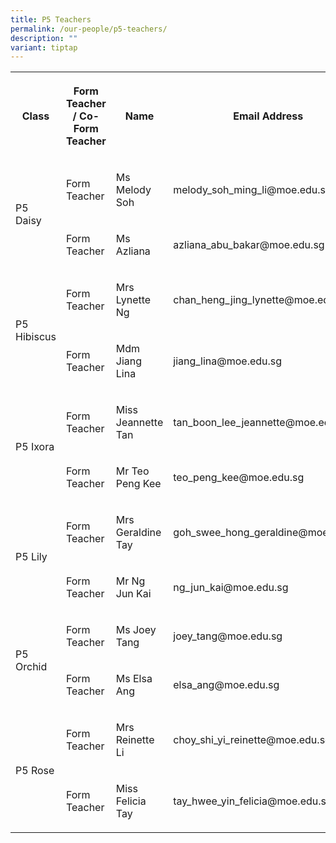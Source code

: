 ```yaml
---
title: P5 Teachers
permalink: /our-people/p5-teachers/
description: ""
variant: tiptap
---
```

<table style="minWidth: 100px">
<colgroup>
<col>
<col>
<col>
<col>
</colgroup>
<tbody>
<tr>
<th rowspan="1" colspan="1">
<p>Class</p>
</th>
<th rowspan="1" colspan="1">
<p>Form Teacher / Co-Form Teacher</p>
</th>
<th rowspan="1" colspan="1">
<p>Name</p>
</th>
<th rowspan="1" colspan="1">
<p>Email Address</p>
</th>
</tr>
<tr>
<td rowspan="2" colspan="1">
<p>P5 Daisy</p>
</td>
<td rowspan="1" colspan="1">
<p>Form Teacher</p>
</td>
<td rowspan="1" colspan="1">
<p>Ms Melody Soh</p>
</td>
<td rowspan="1" colspan="1">
<p>melody_soh_ming_li@moe.edu.sg</p>
</td>
</tr>
<tr>
<td rowspan="1" colspan="1">
<p>Form Teacher</p>
</td>
<td rowspan="1" colspan="1">
<p>Ms Azliana</p>
</td>
<td rowspan="1" colspan="1">
<p>azliana_abu_bakar@moe.edu.sg</p>
</td>
</tr>
<tr>
<td rowspan="2" colspan="1">
<p>P5 Hibiscus</p>
</td>
<td rowspan="1" colspan="1">
<p>Form Teacher</p>
</td>
<td rowspan="1" colspan="1">
<p>Mrs Lynette Ng</p>
</td>
<td rowspan="1" colspan="1">
<p>chan_heng_jing_lynette@moe.edu.sg</p>
</td>
</tr>
<tr>
<td rowspan="1" colspan="1">
<p>Form Teacher</p>
</td>
<td rowspan="1" colspan="1">
<p>Mdm Jiang Lina</p>
</td>
<td rowspan="1" colspan="1">
<p>jiang_lina@moe.edu.sg</p>
</td>
</tr>
<tr>
<td rowspan="2" colspan="1">
<p>P5 Ixora</p>
</td>
<td rowspan="1" colspan="1">
<p>Form Teacher</p>
</td>
<td rowspan="1" colspan="1">
<p>Miss Jeannette Tan</p>
</td>
<td rowspan="1" colspan="1">
<p>tan_boon_lee_jeannette@moe.edu.sg</p>
</td>
</tr>
<tr>
<td rowspan="1" colspan="1">
<p>Form Teacher</p>
</td>
<td rowspan="1" colspan="1">
<p>Mr Teo Peng Kee</p>
</td>
<td rowspan="1" colspan="1">
<p>teo_peng_kee@moe.edu.sg</p>
</td>
</tr>
<tr>
<td rowspan="2" colspan="1">
<p>P5 Lily</p>
</td>
<td rowspan="1" colspan="1">
<p>Form Teacher</p>
</td>
<td rowspan="1" colspan="1">
<p>Mrs Geraldine Tay</p>
</td>
<td rowspan="1" colspan="1">
<p>goh_swee_hong_geraldine@moe.edu.sg</p>
</td>
</tr>
<tr>
<td rowspan="1" colspan="1">
<p>Form Teacher</p>
</td>
<td rowspan="1" colspan="1">
<p>Mr Ng Jun Kai</p>
</td>
<td rowspan="1" colspan="1">
<p>ng_jun_kai@moe.edu.sg</p>
</td>
</tr>
<tr>
<td rowspan="2" colspan="1">
<p>P5 Orchid</p>
</td>
<td rowspan="1" colspan="1">
<p>Form Teacher</p>
</td>
<td rowspan="1" colspan="1">
<p>Ms Joey Tang</p>
</td>
<td rowspan="1" colspan="1">
<p>joey_tang@moe.edu.sg</p>
</td>
</tr>
<tr>
<td rowspan="1" colspan="1">
<p>Form Teacher</p>
</td>
<td rowspan="1" colspan="1">
<p>Ms Elsa Ang</p>
</td>
<td rowspan="1" colspan="1">
<p>elsa_ang@moe.edu.sg</p>
</td>
</tr>
<tr>
<td rowspan="2" colspan="1">
<p>P5 Rose</p>
</td>
<td rowspan="1" colspan="1">
<p>Form Teacher</p>
</td>
<td rowspan="1" colspan="1">
<p>Mrs Reinette Li</p>
</td>
<td rowspan="1" colspan="1">
<p>choy_shi_yi_reinette@moe.edu.sg</p>
</td>
</tr>
<tr>
<td rowspan="1" colspan="1">
<p>Form Teacher</p>
</td>
<td rowspan="1" colspan="1">
<p>Miss Felicia Tay</p>
</td>
<td rowspan="1" colspan="1">
<p>tay_hwee_yin_felicia@moe.edu.sg</p>
</td>
</tr>
</tbody>
</table>
<p></p>